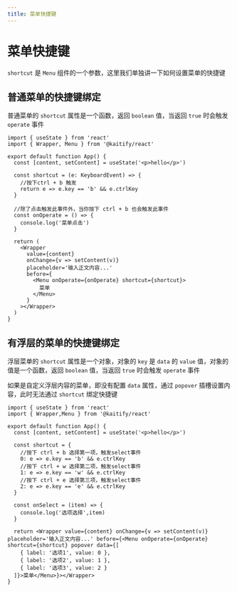```yaml
---
title: 菜单快捷键
---
```


# 菜单快捷键

`shortcut` 是 `Menu` 组件的一个参数，这里我们单独讲一下如何设置菜单的快捷键

## 普通菜单的快捷键绑定

普通菜单的 `shortcut` 属性是一个函数，返回 `boolean` 值，当返回 `true` 时会触发 `operate` 事件

```tsx
import { useState } from 'react'
import { Wrapper, Menu } from '@kaitify/react'

export default function App() {
  const [content, setContent] = useState('<p>hello</p>')

  const shortcut = (e: KeyboardEvent) => {
    //按下ctrl + b 触发
    return e => e.key == 'b' && e.ctrlKey
  }

  //除了点击触发此事件外，当你按下 ctrl + b 也会触发此事件
  const onOperate = () => {
    console.log('菜单点击')
  }

  return (
    <Wrapper
      value={content}
      onChange={v => setContent(v)}
      placeholder='输入正文内容...'
      before={
        <Menu onOperate={onOperate} shortcut={shortcut}>
          菜单
        </Menu>
      }
    ></Wrapper>
  )
}
```

## 有浮层的菜单的快捷键绑定

浮层菜单的 `shortcut` 属性是一个对象，对象的 `key` 是 `data` 的 `value` 值，对象的值是一个函数，返回 `boolean` 值，当返回 `true` 时会触发 `operate` 事件

如果是自定义浮层内容的菜单，即没有配置 `data` 属性，通过 `popover` 插槽设置内容，此时无法通过 `shortcut` 绑定快捷键

```tsx
import { useState } from 'react'
import { Wrapper,Menu } from '@kaitify/react'

export default function App() {
  const [content, setContent] = useState('<p>hello</p>')

  const shortcut = {
    //按下 ctrl + b 选择第一项，触发select事件
    0: e => e.key == 'b' && e.ctrlKey
    //按下 ctrl + w 选择第二项，触发select事件
    1: e => e.key == 'w' && e.ctrlKey
    //按下 ctrl + e 选择第三项，触发select事件
    2: e => e.key == 'e' && e.ctrlKey
  }

  const onSelect = (item) => {
    console.log('选项选择',item)
  }

  return <Wrapper value={content} onChange={v => setContent(v)} placeholder='输入正文内容...' before={<Menu onOperate={onOperate} shortcut={shortcut} popover data={[
    { label: '选项1', value: 0 },
    { label: '选项2', value: 1 },
    { label: '选项3', value: 2 }
  ]}>菜单</Menu>}></Wrapper>
}
```
